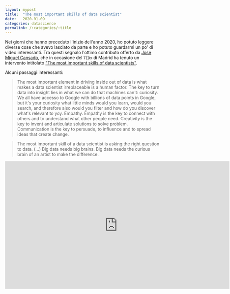 ```yaml
---
layout: mypost
title:  "The most important skills of data scientist"
date:   2020-01-09
categories: datascience
permalink: /:categories/:title
---
```


Nei giorni che hanno preceduto l'inizio dell'anno 2020, ho potuto leggere diverse cose che avevo lasciato da parte e ho potuto guardarmi un po' di video interessanti. Tra questi segnalo l'ottimo contributo offerto da [Jose Miguel Cansado][JoseCansado], che in occasione del `TEDx` di Madrid ha tenuto un intervento intitolato ["The most important skills of data scientists"][TedTalk].

Alcuni passaggi interessanti:

> The most important element in driving inside out of data is what makes a data scientist irreplaceable is a human factor. The key to turn data into insight lies in what we can do that machines can't: curiosity. We all have accesso to Google with billions of data points in Google, but it's your curiosity what little minds would you learn, would you search, and therefore also would you filter and how do you discover what's relevant to yoy. Empathy. Empathy is the key to connect with others and to understand what other people need. Creativity is the key to invent and articulate solutions to solve problem. Communication is the key to persuade, to influence and to spread ideas that create change.

> The most important skill of a data scientist is asking the right question to data. (...) Big data needs big brains. Big data needs the curious brain of an artist to make the difference.


<iframe width="730" height="415" src="https://www.youtube.com/embed/qrhRfPY4F4w" frameborder="0" allow="accelerometer; autoplay; encrypted-media; gyroscope; picture-in-picture" allowfullscreen></iframe>

[TedTalk]: https://www.youtube.com/watch?v=qrhRfPY4F4w&t=4s
[JoseCansado]: https://www.linkedin.com/in/josemiguelcansado/?originalSubdomain=es
